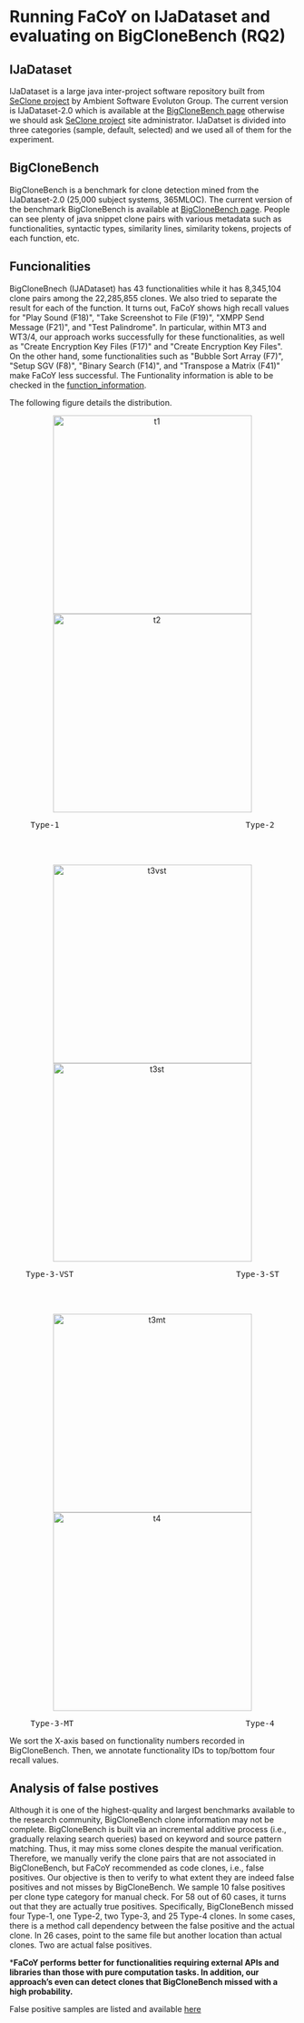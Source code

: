 # Running FaCoY on IJaDataset and evaluating on BigCloneBench (RQ2)

## IJaDataset
IJaDataset is a large java inter-project software repository built from [SeClone project](https://sites.google.com/site/asegsecold/projects/seclone) by Ambient Software Evoluton Group. The current version is IJaDataset-2.0 which is available at the [BigCloneBench page](https://github.com/clonebench/BigCloneBench/blob/master/README.md) otherwise we should ask [SeClone project](https://sites.google.com/site/asegsecold/projects/seclone) site administrator.
IJaDatset is divided into three categories (sample, default, selected) and we used all of them for the experiment.

## BigCloneBench
BigCloneBench is a benchmark for clone detection mined from the IJaDataset-2.0 (25,000 subject systems, 365MLOC). The current version of the benchmark BigCloneBench is available at [BigCloneBench page](https://github.com/clonebench/BigCloneBench/blob/master/README.md). People can see plenty of java snippet clone pairs with various metadata such as functionalities, syntactic types, similarity lines, similarity tokens, projects of each function, etc.

## Funcionalities
BigCloneBnech (IJADataset) has 43 functionalities while it has 8,345,104 clone pairs among the 22,285,855 clones. We also tried to separate the result for each of the function. 
It turns out, FaCoY shows high recall values for "Play Sound (F18)", "Take Screenshot to File (F19)", "XMPP Send Message (F21)", and "Test Palindrome". In particular, within MT3 and WT3/4, our approach works successfully for these functionalities, as well as "Create Encryption Key Files (F17)" and "Create Encryption Key Files". On the other hand, some functionalities such as "Bubble Sort Array (F7)", "Setup SGV (F8)", "Binary Search (F14)", and "Transpose a Matrix (F41)" make FaCoY less successful.
The Funtionality information is able to be checked in the [function_information](https://docs.google.com/spreadsheets/d/1dvUICpQ46BLNrO5oPSxSYihlahC2TeDcUDCHt8potLw/edit?usp=sharing).

The following figure details the distribution.

<p align="center">
<img width="350" alt="t1" src="https://user-images.githubusercontent.com/26062775/30021650-58eba2c2-9168-11e7-9de1-2b5298a77c67.png">
<img width="350" alt="t2" src="https://user-images.githubusercontent.com/26062775/30021661-64fc4fa8-9168-11e7-8b90-874493627e7e.png">
<pre align="center">Type-1                                       Type-2</pre>
</p>

<br /><br />

<p align="center">
<img width="350" alt="t3vst" src="https://user-images.githubusercontent.com/26062775/30021662-6b9f9248-9168-11e7-964f-36945d26c7ed.png">
<img width="350" alt="t3st" src="https://user-images.githubusercontent.com/26062775/30021672-74782d58-9168-11e7-8a77-f40281edc984.png">
<pre align="center">Type-3-VST                                  Type-3-ST</pre>
</p>

<br /><br />

<p align="center">
<img width="350" alt="t3mt" src="https://user-images.githubusercontent.com/26062775/30021681-7b0b3a52-9168-11e7-9da7-3bec357ae4ef.png">
<img width="350" alt="t4" src="https://user-images.githubusercontent.com/26062775/30021699-8a361d3a-9168-11e7-876e-db6681d9983e.png">
<pre align="center">Type-3-MT                                    Type-4</pre>
</p>


We sort the X-axis based on functionality numbers recorded in BigCloneBench. Then, we annotate functionality IDs to top/bottom four recall values. 

## Analysis of false postives
Although it is one of the highest-quality and largest benchmarks available to the research community, BigCloneBench clone information may not be complete. BigCloneBench is built via an incremental additive process (i.e., gradually relaxing search queries) based on keyword and source pattern matching. Thus, it may miss some clones despite the manual verification. 
Therefore, we manually verify the clone pairs that are not associated in BigCloneBench, but FaCoY recommended as code clones, i.e., false positives. Our objective is then to verify to what extent they are indeed false positives and not misses by BigCloneBench. We sample 10 false positives per clone type category for manual check. For 58 out of 60 cases, it turns out that they are actually true positives. Specifically, BigCloneBench missed four Type-1, one Type-2, two Type-3, and 25 Type-4 clones. In some cases, there is a method call dependency between the false positive and the actual clone. In 26 cases, point to the same file but another location than actual clones. Two are actual false positives.

***FaCoY performs better for functionalities requiring external APIs and libraries than those with pure computation tasks. In addition, our approach’s even can detect clones that BigCloneBench missed with a high probability.**

False positive samples are listed and available [here](/evaluation/bigclone/false_positive_samples)



[logo]: https://github.com/facoy/facoy/FaCoY_Logo.png
